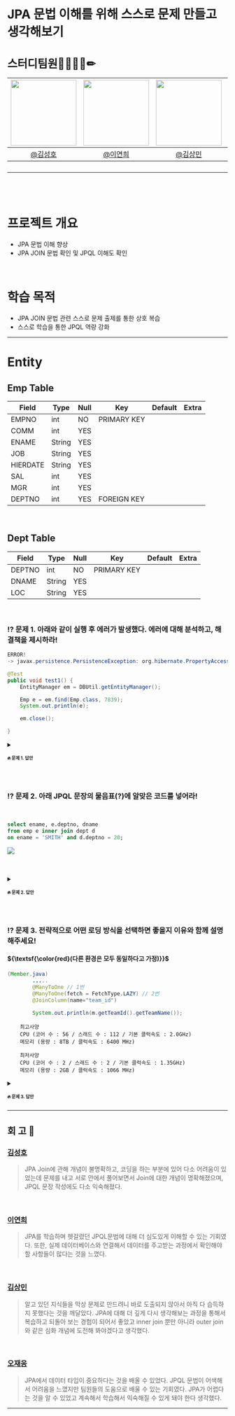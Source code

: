 # JPA 문법 이해를 위해 스스로 문제 만들고 생각해보기

<h2 style="font-size: 25px;"> 스터디팀원👨‍👨‍👧‍👦✏
	
<br>

|<img src="https://avatars.githubusercontent.com/u/175369539?v=4" width="150" height="150"/>|<img src="https://avatars.githubusercontent.com/u/98442485?v=4" width="150" height="150"/>|<img src="https://avatars.githubusercontent.com/u/79312705?v=4" width="150" height="150"/>|<img src="https://avatars.githubusercontent.com/u/175371231?v=4" width="150" height="150"/>|
|:-:|:-:|:-:|:-:|
|[@김성호](https://github.com/castlhoo)|[@이연희](https://github.com/LeeYeonhee-00)|[@김상민](https://github.com/isshomin)|[@오재웅](https://github.com/ohwoong2)|
---
<br>

# 프로젝트 개요

- JPA 문법 이해 향상
- JPA JOIN 문법 확인 및 JPQL 이해도 확인

<br>

# 학습 목적 

 - JPA JOIN 문법 관련 스스로 문제 출제를 통한 상호 복습
 - 스스로 학습을 통한 JPQL 역량 강화
    

---

# Entity

## Emp Table

|Field      |Type        |Null|Key|Default|Extra|  
|-----------|------------|----|---|-------|-----|
|EMPNO |int         |NO  |PRIMARY KEY   |       |     |
|COMM   |int         |YES |   |       |     |
|ENAME     |String         |YES |   |       |     |
|JOB       |String |YES |   |       |     |
|HIERDATE     |String |YES |   |       |     |
|SAL        |int      |YES |   |       |     |
|MGR      |int         |YES |   |       |     |
|DEPTNO      |int         |YES |FOREIGN KEY   |       |     |

<br>

## Dept Table

|Field      |Type        |Null|Key|Default|Extra|  
|-----------|------------|----|---|-------|-----|
|DEPTNO |int         |NO  |PRIMARY KEY   |       |     |
|DNAME   |String         |YES |   |       |     |
|LOC     |String         |YES |   |       |     |


<br>



### ⁉️ 문제 1. 아래와 같이 실행 후 에러가 발생했다. 에러에 대해 분석하고, 해결책을 제시하라!
```java
ERROR!
-> javax.persistence.PersistenceException: org.hibernate.PropertyAccessException: Null value was assigned to a property 

@Test
public void test1() {
	EntityManager em = DBUtil.getEntityManager();

	Emp e = em.find(Emp.class, 7839);
	System.out.println(e);

	em.close();

}
```
<details>
<summary> <h3 style="font-size: 10px;">🔥 문제 1. 답안</summary>
<br>

<p> "src/main/java/m1/Emp.java" 파일에 정의한 Emp class 수정</p>

```java
...
private int comm;
...
private int mgr;
...
```
<p> 실제 저장된 데이터를 보면 comm과 mgr에 null값인 데이터가 존재하기 때문에 에러 발생</p>
<p> -> 위의 항목을 Integer 객체로 수정</p>

<p>최종 답안)</p>

```java
...
private Integer comm;
...
private Integer mgr;
...
```
</details>
	
<br>
<br>


### ⁉️ 문제 2. 아래 JPQL 문장의 물음표(?)에 알맞은 코드를 넣어라!

<br>

```sql
select ename, e.deptno, dname
from emp e inner join dept d
on ename = 'SMITH' and d.deptno = 20;
``` 

<p align="left"><img src="https://github.com/user-attachments/assets/575d8a7d-a9ed-4d08-894b-3052b4a7442e"></p><br><br>

<details>
<summary> <h3 style="font-size: 10px;">🔥 문제 2. 답안</summary>

<p> Emp 객체의 deptno를 통해 Dept객체를 접근</p>

```java 
List<Emp> datas1 = em.createQuery("select e from Emp e join e.deptno d where e.ename = :ename and d.deptno = :deptno", Emp.class)
			.setParameter("ename", "SMITH").setParameter("deptno", 20).getResultList();
datas1.forEach(System.out::println);
``` 
</details>

<br>
<br>

### ⁉️ 문제 3. 전략적으로 어떤 로딩 방식을 선택하면 좋을지 이유와 함께 설명해주세요! 
#### ${\textsf{\color{red}(다른 환경은 모두 동일하다고 가정)}}$


```java
(Member.java)
		.....
		@ManyToOne // 1번
		@ManyToOne(fetch = FetchType.LAZY) // 2번
		@JoinColumn(name="team_id") 
		
		System.out.println(m.getTeamId().getTeamName());
```
		최고사양
		CPU (코어 수 : 56 / 스래드 수 : 112 / 기본 클럭속도 : 2.0GHz)
		메모리 (용량 : 8TB / 클럭속도 : 6400 MHz)
  
		최저사양
		CPU (코어 수 : 2 / 스래드 수 : 2 / 기본 클럭속도 : 1.35GHz)
		메모리 (용량 : 2GB / 클럭속도 : 1066 MHz)

<details>
<summary> <h3 style="font-size: 10px;">🔥 문제 3. 답안</summary>
<br>

<p>컴퓨터 사양에 따라 이 두 가지 로딩 전략을 적절히 선택하는 것이 중요</p>
<p>@ManyToOne -> 즉시 로딩: 데이터가 항상 필요하고 메모리와 CPU 자원이 충분한 경우 사용하면 도움이 될 수 있음</p>
<p>@ManyToOne(fetch = FetchType.LAZY) -> 지연 로딩: 데이터가 조건부로 필요하고 메모리와 CPU 자원이 제한적인 경우 사용하면 도움이 될 수 있음</p>

<p>결론) </p>
<p>즉시 로딩은 많은 데이터를 한 번에 메모리에 로드하므로 고성능 CPU와 대용량 메모리를 가진 시스템에서 유리</p>
<p>반면, 저성능 시스템에서는 메모리 부족이나 CPU 과부하 문제가 발생할 수 있음으로 지연 로딩 사용하는 것이 유리</p>


</details>



---

## 회 고 📝

### [김성호](https://github.com/castlhoo)
> JPA Join에 관해 개념이 불명확하고, 코딩을 하는 부분에 있어 다소 어려움이 있었는데 문제를 내고 서로 안에서 풀어보면서 Join에 대한 개념이 명확해졌으며, JPQL 문장 작성에도 다소 익숙해졌다. 
<br>

### [이연희](https://github.com/LeeYeonhee-00)
> JPA를 학습하며 헷갈렸던 JPQL문법에 대해 더 심도있게 이해할 수 있는 기회였다. 또한, 실제 데이터베이스와 연결해서 데이터를 주고받는 과정에서 확인해야할 사항들이 많다는 것을 느꼈다. 

<br>

### [김상민](https://github.com/isshomin)
> 알고 있던 지식들을 막상 문제로 만드려니 바로 도출되지 않아서 아직 다 습득하지 못했다는 것을 깨달았다. JPA에 대해 더 깊게 다시 생각해보는 과정을 통해서 복습하고 되돌아 보는 경험이 되어서 좋았고 inner join 뿐만 아니라 outer join와 같은 심화 개념에 도전해 봐야겠다고 생각했다.

<br>

### [오재웅](https://github.com/ohwoong2)
> JPA에서 데이터 타입이 중요하다는 것을 배울 수 있었다. JPQL 문법이 어색해서 어려움을 느꼈지만 팀원들의 도움으로 배울 수 있는 기회였다. JPA가 어렵다는 것을 알 수 있었고 계속해서 학습해서 익숙해질 수 있게 돼야 한다 생각했다.

---



